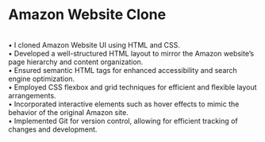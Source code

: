 # Amazon Website Clone
<br>
• I cloned Amazon Website UI using HTML and CSS.
<br>
• Developed a well-structured HTML layout to mirror the Amazon website’s page hierarchy and content
organization.
<br>
• Ensured semantic HTML tags for enhanced accessibility and search engine optimization.
<br>
• Employed CSS flexbox and grid techniques for efficient and flexible layout arrangements.
<br>
• Incorporated interactive elements such as hover effects to mimic the behavior of the original Amazon site.
<br>
• Implemented Git for version control, allowing for efficient tracking of changes and development.
